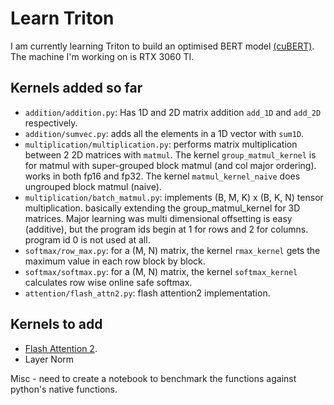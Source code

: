 # Learn Triton

I am currently learning Triton to build an optimised BERT model [(cuBERT)](https://github.com/divusree/cuBERT). The machine I'm working on is RTX 3060 TI.


## Kernels added so far

- `addition/addition.py`: Has 1D and 2D matrix addition `add_1D` and `add_2D` respectively. 
- `addition/sumvec.py`: adds all the elements in a 1D vector with `sum1D`.
- `multiplication/multiplication.py`: performs matrix multiplication between 2 2D matrices with `matmul`. The kernel `group_matmul_kernel` is for matmul with super-grouped block matmul (and col major ordering). works in both fp16 and fp32. The kernel `matmul_kernel_naive` does ungrouped block matmul (naive).
- `multiplication/batch_matmul.py`: implements (B, M, K) x (B, K, N) tensor multiplication. basically extending the group_matmul_kernel for 3D matrices. Major learning was multi dimensional offsetting is easy (additive), but the program ids begin at 1 for rows and 2 for columns. program id 0 is not used at all.  
- `softmax/row_max.py`:  for a (M, N) matrix, the kernel `rmax_kernel` gets the maximum value in each row block by block.
- `softmax/softmax.py`:  for a (M, N) matrix, the kernel `softmax_kernel` calculates row wise online safe softmax.
- `attention/flash_attn2.py`: flash attention2 implementation. 

## Kernels to add

- [Flash Attention 2](https://arxiv.org/abs/2307.08691). 
- Layer Norm

Misc - need to create a notebook to benchmark the functions against python's native functions.  
